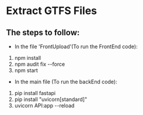 # Extract GTFS Files
## The steps to follow:
-  In the file 'FrontUpload'(To run the FrontEnd code):
1. npm install
2. npm audit fix --force
3. npm start 

-  In the main file (To run the backEnd code):
1. pip install fastapi
2. pip install "uvicorn[standard]"
3. uvicorn API:app --reload


